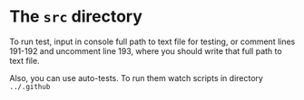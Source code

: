 # The `src` directory
To run test, input in console full path to text file for testing, or
comment lines 191-192 and uncomment line 193, where you should write
that full path to text file.

Also, you can use auto-tests. To run them watch scripts in 
directory `../.github`